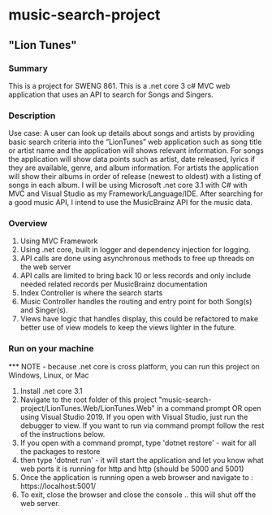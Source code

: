 # music-search-project
## "Lion Tunes"

### Summary
This is a project for SWENG 861. This is a .net core 3 c# MVC web application that uses an API to search for Songs and Singers.

### Description
Use case: A user can look up details about songs and artists by providing basic search criteria into the “LionTunes” web application such as song title or artist name and the application will shows relevant information. For songs the application will show data points such as artist, date released, lyrics if they are available, genre, and album information. For artists the application will show their albums in order of release (newest to oldest) with a listing of songs in each album. I will be using Microsoft .net core 3.1 with C# with MVC and Visual Studio as my Framework/Language/IDE. After searching for a good music API, I intend to use the MusicBrainz API for the music data. 

### Overview

1. Using MVC Framework
2. Using .net core, built in logger and dependency injection for logging.
3. API calls are done using asynchronous methods to free up threads on the web server
4. API calls are limited to bring back 10 or less records and only include needed related records per MusicBrainz documentation
5. Index Controller is where the search starts
6. Music Controller handles the routing and entry point for both Song(s) and Singer(s).
7. Views have logic that handles display, this could be refactored to make better use of view models to keep the views lighter in the future.

### Run on your machine
*** NOTE - because .net core is cross platform, you can run this project on Windows, Linux, or Mac

1. Install .net core 3.1
2. Navigate to the root folder of this project "music-search-project/LionTunes.Web/LionTunes.Web" in a command prompt OR open using Visual Studio 2019. If you open with Visual Studio, just run the debugger to view. If you want to run via command prompt follow the rest of the instructions below. 
3. If you open with a command prompt, type 'dotnet restore' - wait for all the packages to restore
4. then type 'dotnet run' - it will start the application and let you know what web ports it is running for http and http (should be 5000 and 5001)
5. Once the application is running open a web browser and navigate to : https://localhost:5001/
6. To exit, close the browser and close the console .. this will shut off the web server.


